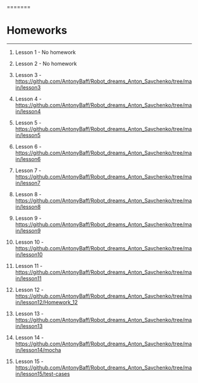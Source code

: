 =======
# Homeworks
____
1. Lesson 1 - No homework

2. Lesson 2 - No homework

3. Lesson 3 - https://github.com/AntonyBaff/Robot_dreams_Anton_Savchenko/tree/main/lesson3

4. Lesson 4 - https://github.com/AntonyBaff/Robot_dreams_Anton_Savchenko/tree/main/lesson4

5. Lesson 5 - https://github.com/AntonyBaff/Robot_dreams_Anton_Savchenko/tree/main/lesson5

6. Lesson 6 - https://github.com/AntonyBaff/Robot_dreams_Anton_Savchenko/tree/main/lesson6

7. Lesson 7 - https://github.com/AntonyBaff/Robot_dreams_Anton_Savchenko/tree/main/lesson7

8. Lesson 8 - https://github.com/AntonyBaff/Robot_dreams_Anton_Savchenko/tree/main/lesson8

9. Lesson 9 - https://github.com/AntonyBaff/Robot_dreams_Anton_Savchenko/tree/main/lesson9

10. Lesson 10 - https://github.com/AntonyBaff/Robot_dreams_Anton_Savchenko/tree/main/lesson10

11. Lesson 11 - https://github.com/AntonyBaff/Robot_dreams_Anton_Savchenko/tree/main/lesson11

12. Lesson 12 - https://github.com/AntonyBaff/Robot_dreams_Anton_Savchenko/tree/main/lesson12/Homework_12

13. Lesson 13 - https://github.com/AntonyBaff/Robot_dreams_Anton_Savchenko/tree/main/lesson13

14. Lesson 14 - https://github.com/AntonyBaff/Robot_dreams_Anton_Savchenko/tree/main/lesson14/mocha

15. Lesson 15 - https://github.com/AntonyBaff/Robot_dreams_Anton_Savchenko/tree/main/lesson15/test-cases
